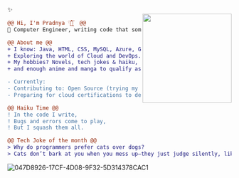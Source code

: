 ✨  
<img align="right" height="200" src="https://i.imgur.com/Tznn1IZ.gif"/>


```diff
@@ Hi, I'm Pradnya 𓍢ִ໋🌷͙֒  @@
🚀 Computer Engineer, writing code that sometimes even works. (┬┬﹏┬┬) 

@@ About me @@
+ I know: Java, HTML, CSS, MySQL, Azure, Git and JavaScript (still learning!)
+ Exploring the world of Cloud and DevOps.
+ My hobbies? Novels, tech jokes & haiku,
+ and enough anime and manga to qualify as a side quest in life.

- Currently:
- Contributing to: Open Source (trying my best!)
- Preparing for cloud certifications to deepen my expertise in the cloud domain.
```
```diff
@@ Haiku Time @@
! In the code I write,
! Bugs and errors come to play,
! But I squash them all. 

@@ Tech Joke of the month @@
> Why do programmers prefer cats over dogs? 
> Cats don’t bark at you when you mess up—they just judge silently, like your code does.
```
![047D8926-17CF-4D08-9F32-5D314378CAC1](https://github.com/user-attachments/assets/51722c65-a545-4bfa-9196-d52b2a143292)
<!---
pjeurkar/pjeurkar is a ✨ special ✨ repository because its `README.md` (this file) appears on your GitHub profile.
You can click the Preview link to take a look at your changes.
--->
